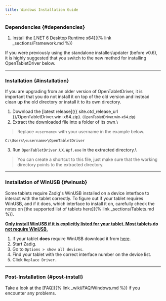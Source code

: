 ```yaml
---
title: Windows Installation Guide
---
```


### Dependencies {#dependencies}

1. Install the [.NET 6 Desktop Runtime x64]({% link _sections/Framework.md %})

If you were previously using the standalone installer/updater (before v0.6), it is highly suggested that you switch
to the new method for installing OpenTabletDriver below.

---

### Installation {#installation}

If you are upgrading from an older version of OpenTabletDriver, it is important that you do not
install it on top of the old version and instead clean up the old directory or install it to its own
directory.

1. Download the [latest release]({{ site.otd_release_url }}/OpenTabletDriver.win-x64.zip). <small class="text-muted">(OpenTabletDriver.win-x64.zip)</small>
2. Extract the downloaded file into a folder of its own.\\
> Replace `<username>` with your username in the example below.
```
C:\Users\<username>\OpenTabletDriver
```
3. Run `OpenTabletDriver.UX.Wpf.exe` in the extracted directory.\\
> You can create a shortcut to this file, just make sure that the working directory points
to the extracted directory.

---

### Installation of WinUSB {#winusb}
Some tablets require Zadig's WinUSB installed on a device interface to interact with the tablet correctly. To figure out if your
tablet requires WinUSB, and if it does, which interface to install it on, carefully check the notes on [the supported list of tablets here]({% link _sections/Tablets.md %}).

**<u>Only install WinUSB if it is explicitly listed for your tablet. Most tablets do not require WinUSB.</u>**

1. If your tablet **does** require WinUSB download it from [here](https://github.com/pbatard/libwdi/releases/download/v1.5.0/zadig-2.8.exe).
2. Start Zadig.
3. Go to `Options > show all devices`.
4. Find your tablet with the correct interface number on the device list.
5. Click `Replace Driver.`

---

### Post-Installation {#post-install}
Take a look at the [FAQ]({% link _wiki/FAQ/Windows.md %}) if you encounter any problems.
